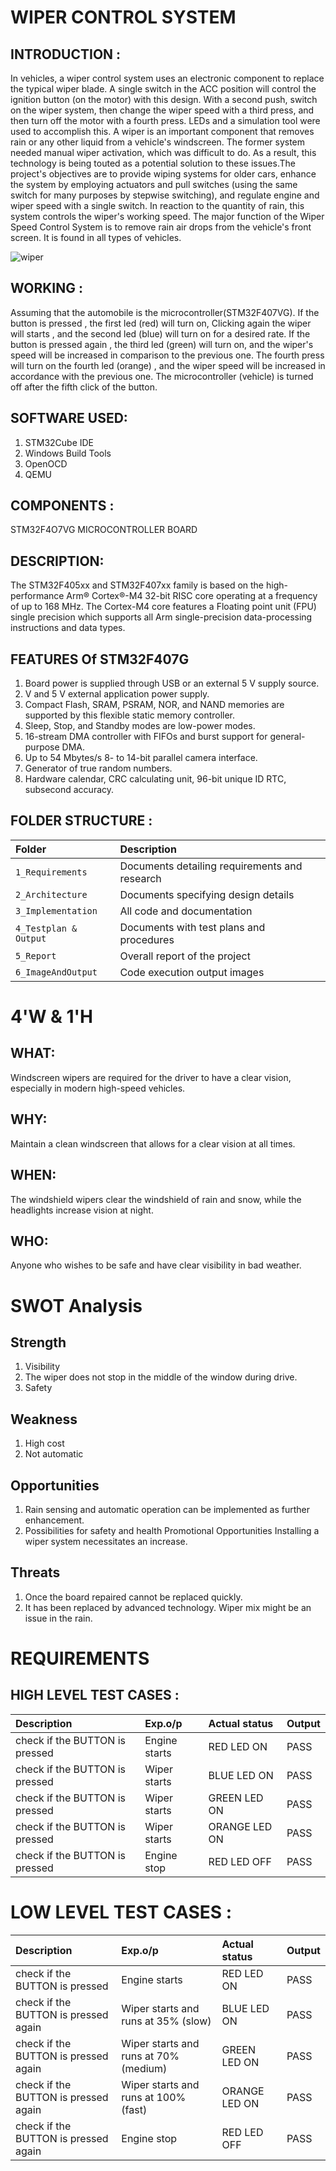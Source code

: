 # WIPER CONTROL SYSTEM
## INTRODUCTION :
In vehicles, a wiper control system uses an electronic component to replace the typical wiper blade. A single switch in the ACC position will control the ignition button (on the motor) with this design. With a second push, switch on the wiper system, then change the wiper speed with a third press, and then turn off the motor with a fourth press. LEDs and a simulation tool were used to accomplish this. A wiper is an important component that removes rain or any other liquid from a vehicle's windscreen. The former system needed manual wiper activation, which was difficult to do. As a result, this technology is being touted as a potential solution to these issues.The project's objectives are to provide wiping systems for older cars, enhance the system by employing actuators and pull switches (using the same switch for many purposes by stepwise switching), and regulate engine and wiper speed with a single switch. In reaction to the quantity of rain, this system controls the wiper's working speed. The major function of the Wiper Speed Control System is to remove rain air drops from the vehicle's front screen. It is found in all types of vehicles.

![wiper](https://user-images.githubusercontent.com/101053082/168267517-14051f89-f7b7-4a8b-a45e-e13e81693d18.jpg)
## WORKING  :
Assuming that the automobile is the microcontroller(STM32F407VG). If the button is pressed , the first led (red) will turn on, Clicking again the wiper will starts , and the second led (blue) will turn on for a desired rate. If the button is pressed again , the third led (green) will turn on, and the wiper's speed will be increased in comparison to the previous one. The fourth press will turn on the fourth led (orange) , and the wiper speed will be increased in accordance with the previous one. The microcontroller (vehicle) is turned off after the fifth click of the button.
## SOFTWARE USED:
 1. STM32Cube IDE 
 2. Windows Build Tools
 3. OpenOCD
 4. QEMU
## COMPONENTS :
STM32F4O7VG MICROCONTROLLER BOARD
## DESCRIPTION:
The STM32F405xx and STM32F407xx family is based on the high-performance Arm® Cortex®-M4 32-bit RISC core operating at a frequency of up to 168 MHz. The Cortex-M4 core features a Floating point unit (FPU) single precision which supports all Arm single-precision data-processing instructions and data types.
## FEATURES Of STM32F407G
1. Board power is supplied through USB or an external 5 V supply source.
2. V and 5 V external application power supply.
3. Compact Flash, SRAM, PSRAM, NOR, and NAND memories are supported by this flexible static memory controller.
4. Sleep, Stop, and Standby modes are low-power modes.
5. 16-stream DMA controller with FIFOs and burst support for general-purpose DMA.
6. Up to 54 Mbytes/s 8- to 14-bit parallel camera interface.
7. Generator of true random numbers.
8. Hardware calendar, CRC calculating unit, 96-bit unique ID RTC, subsecond accuracy.
## FOLDER STRUCTURE :

  |Folder |Description|
  |:------------------|:----------------|
  | `1_Requirements`    |Documents detailing requirements and research|
  | `2_Architecture`     |Documents specifying design details|
  | `3_Implementation`   |All code and documentation|
  | `4_Testplan & Output`|Documents with test plans and procedures|
  | `5_Report`           |Overall report of the project|
  | `6_ImageAndOutput`   |Code execution output images|
# 4'W & 1'H
## WHAT:
Windscreen wipers are required for the driver to have a clear vision, especially in modern high-speed vehicles.
## WHY:
Maintain a clean windscreen that allows for a clear vision at all times.
## WHEN:
The windshield wipers clear the windshield of rain and snow, while the headlights increase vision at night.
## WHO:
Anyone who wishes to be safe and have clear visibility in bad weather.
# SWOT Analysis
## Strength
1. Visibility
2. The wiper does not stop in the middle of the window during drive.
3. Safety
## Weakness
1. High cost
2. Not automatic
## Opportunities
1. Rain sensing and automatic operation can be implemented as further enhancement.
2. Possibilities for safety and health Promotional Opportunities Installing a wiper system necessitates an increase.
## Threats
1. Once the board repaired cannot be replaced quickly.
2. It has been replaced by advanced technology. Wiper mix might be an issue in the rain.
# REQUIREMENTS
##  HIGH LEVEL TEST CASES :

|	Description | Exp.o/p |	Actual status |	Output |
|:-----------------|:----------|:---------------|:----------|
|	check if the BUTTON is pressed	|	Engine starts	|RED LED ON	|PASS|
|	check if the BUTTON is pressed	|	Wiper starts	|BLUE LED ON	|PASS|
|	check if the BUTTON is pressed	|	Wiper starts	|GREEN LED ON	|PASS|
|	check if the BUTTON is pressed	|	Wiper starts	|ORANGE LED ON	|PASS|
|	check if the BUTTON is pressed |	Engine stop	|RED LED OFF	|PASS|





# LOW LEVEL TEST CASES :
|	Description |	Exp.o/p	|Actual status	| Output|
|:-------------|:----------|:----------|:-------|
|	check if the BUTTON is pressed      |	Engine starts	| RED LED ON	                                  |PASS|
|	check if the BUTTON is pressed again|		Wiper starts and runs at 35% (slow)	| BLUE LED ON	      |PASS|
|	check if the BUTTON is pressed again|		Wiper starts and runs at 70%	(medium)| GREEN LED ON	      |PASS|
|	check if the BUTTON is pressed again|	Wiper starts and runs at 100% (fast)|ORANGE LED ON	    |PASS|
|	check if the BUTTON is pressed again| Engine stop	| RED LED OFF                                  	  |PASS|

